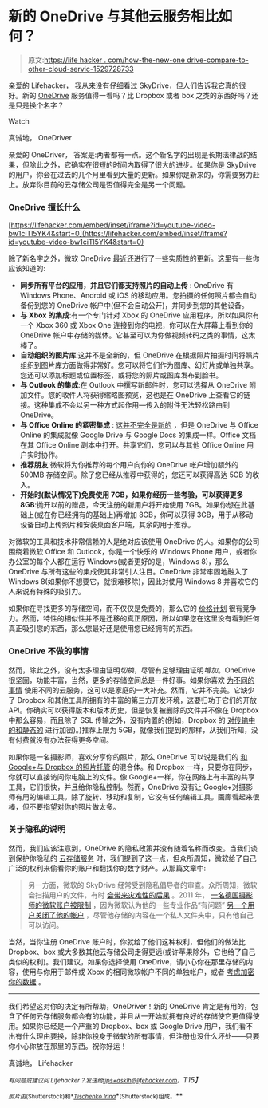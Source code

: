 # 新的 OneDrive 与其他云服务相比如何？

> 原文:[https://life hacker . com/how-the-new-one drive-compare-to-other-cloud-servic-1529728733](https://lifehacker.com/how-does-the-new-onedrive-compare-to-other-cloud-servic-1529728733)

亲爱的 Lifehacker，
我从来没有仔细看过 SkyDrive，但人们告诉我它真的很好。新的 [OneDrive](http://onedrive.com/) 服务值得一看吗？比 Dropbox 或者 box 之类的东西好吗？还是只是换个名字？

Watch

真诚地，
OneDriver

亲爱的 OneDriver，
答案是:两者都有一点。这个新名字的出现是长期法律战的结果，但除此之外，它确实在很短的时间内取得了很大的进步。如果你是 SkyDrive 的用户，你会在过去的几个月里看到大量的更新。如果你是新来的，你需要努力赶上。放弃你目前的云存储公司是否值得完全是另一个问题。

### OneDrive 擅长什么

 [https://lifehacker.com/embed/inset/iframe?id=youtube-video-bw1ciTl5YK4&start=0](https://lifehacker.com/embed/inset/iframe?id=youtube-video-bw1ciTl5YK4&start=0) 

除了新名字之外，微软 OneDrive 最近还进行了一些实质性的更新。这里有一些你应该知道的:

*   **同步所有平台的应用，并且它们都支持照片的自动上传** : OneDrive 有 Windows Phone、Android 或 iOS 的移动应用。您拍摄的任何照片都会自动备份到您的 OneDrive 帐户中(但不会自动公开)，并同步到您的其他设备。
*   **与 Xbox 的集成**:有一个专门针对 Xbox 的 OneDrive 应用程序，所以如果你有一个 Xbox 360 或 Xbox One 连接到你的电视，你可以在大屏幕上看到你的 OneDrive 帐户中存储的媒体。它甚至可以为你做视频转码之类的事情，这太棒了。
*   **自动组织的图片库**:这并不是全新的，但 OneDrive 在根据照片拍摄时间将照片组织到图片库方面做得非常好。您可以将它们作为图库、幻灯片或单独共享。您还可以添加标题或位置标签，或将您的照片或图库发布到脸书。
*   **与 Outlook 的集成**:在 Outlook 中撰写新邮件时，您可以选择从 OneDrive 附加文件。您的收件人将获得缩略图预览，这也是在 OneDrive 上查看它的链接。这种集成不会以另一种方式起作用—传入的附件无法轻松路由到 OneDrive。
*   **与 Office Online 的紧密集成** : [这并不完全是新的](http://lifehacker.com/get-the-new-and-improved-office-web-apps-through-skydri-5929315) ，但是 OneDrive 与 Office Online 的集成就像 Google Drive 与 Google Docs 的集成一样。Office 文档在其 Office Online 副本中打开。共享它们，您可以与其他 Office Online 用户实时协作。
*   **推荐朋友**:微软将为你推荐的每个用户向你的 OneDrive 帐户增加额外的 500MB 存储空间。除了您已经从推荐中获得的，您还可以获得高达 5GB 的收入。
*   **开始时(默认情况下)免费使用 7GB，如果你经历一些考验，可以获得更多 8GB**:抛开以前的赠品，今天注册的新用户将开始使用 7GB。如果你想在此基础上(或在你已经拥有的基础上)再增加 8GB，你可以获得 3GB，用于从移动设备自动上传照片和安装桌面客户端，其余的用于推荐。

对微软的工具和技术非常信赖的人是绝对应该使用 OneDrive 的人。如果你的公司围绕着微软 Office 和 Outlook，你是一个快乐的 Windows Phone 用户，或者你办公室的每个人都在运行 Windows(或者更好的是，Windows 8)，那么 OneDrive 与所有这些的集成使其非常引人注目。OneDrive 非常牢固地融入了 Windows 8(如果你不想要它，就很难移除)，因此对使用 Windows 8 并喜欢它的人来说有特殊的吸引力。

如果你在寻找更多的存储空间，而不仅仅是免费的，那么它的 [价格计划](https://onedrive.live.com/about/en-us/plans/) 很有竞争力。然而，特性的相似性并不是迁移的真正原因，所以如果您在这里没有看到任何真正吸引您的东西，那么您最好还是使用您已经拥有的东西。

### OneDrive 不做的事情

然而，除此之外，没有太多理由证明*切换*，尽管有足够理由证明*增加*。OneDrive 很坚固，功能丰富，当然，更多的存储空间总是一件好事。如果你喜欢 [为不同的事情](https://lifehacker.com/what-cool-things-can-i-do-with-all-this-free-cloud-stor-5911022) 使用不同的云服务，这可以是家庭的一大补充。然而，它并不完美。它缺少了 Dropbox 和其他工具所拥有的丰富的第三方开发环境，这要归功于它们的开放 API。你确实可以获得版本和版本历史，但是恢复被删除的文件并不像在 Dropbox 中那么容易，而且除了 SSL 传输之外，没有内置的(例如，Dropbox 的 [对传输中的和静态的](https://www.dropbox.com/help/27/en) 进行加密)。)推荐上限为 5GB，就像我们提到的那样，从我们所知，没有付费就没有办法获得更多空间。

如果你是一名摄影师，喜欢分享你的照片，那么 OneDrive 可以说是我们的 [和 Google+与 Dropbox 的照片托管](https://lifehacker.com/google-vs-dropbox-which-is-better-for-hosting-and-sha-1488854866) 的混合体。和 Dropbox 一样，只要你在同步，你就可以直接访问你电脑上的文件。像 Google+一样，你在网络上有丰富的共享工具，它们很快，并且给你隐私控制。然而，OneDrive 没有让 Google+对摄影师有用的编辑工具。除了旋转、移动和复制，它没有任何编辑工具。画廊看起来很棒，但不要指望对你的照片做太多。

### 关于隐私的说明

然而，我们应该注意到，OneDrive 的隐私政策并没有随着名称而改变。当我们谈到保护你隐私的 [云存储服务](https://lifehacker.com/the-best-cloud-storage-services-that-protect-your-priva-729639300) 时，我们提到了这一点，但众所周知，微软给了自己广泛的权利来偷看你的账户和翻找你的数字财产。从那篇文章中:

> 另一方面，微软的 SkyDrive 经常受到隐私倡导者的审查。众所周知，微软会扫描用户的文件，有时 [会带来灾难性的后果](http://wmpoweruser.com/watch-what-you-store-on-skydriveyou-may-lose-your-microsoft-life/) 。2011 年， [一名德国摄影师的微软账户被限制](http://wmpoweruser.com/microsoft-monitoring-censoring-skydrive-uploads/) ，因为微软认为他的一些专业作品“有问题” [另一个用户关闭了他的帐户](http://www.forbes.com/sites/kellyclay/2012/07/19/is-microsoft-spying-on-skydrive-users/) ，尽管他存储的内容在一个私人文件夹中，只有他自己可以访问。

当然，当你注册 OneDrive 账户时，你就给了他们这种权利，但他们的做法比 Dropbox、box 或大多数其他云存储公司走得更远(或许苹果除外，它也给了自己类似的权利)。我们建议，如果你选择使用 OneDrive，请小心你在那里存储的内容，使用与你用于邮件或 Xbox 的相同微软帐户不同的单独帐户，或者 [考虑加密你的数据](https://lifehacker.com/a-beginners-guide-to-encryption-what-it-is-and-how-to-1508196946) 。

* * *

我们希望这对你的决定有所帮助，OneDriver！新的 OneDrive 肯定是有用的，包含了任何云存储服务都会有的功能，并且从一开始就拥有良好的存储使它更值得使用。如果你已经是一个严重的 Dropbox、box 或 Google Drive 用户，我们看不出有什么理由要换，除非你投身于微软的所有事情，但注册也没什么坏处——只要你小心你放在那里的东西。祝你好运！

真诚地，
Lifehacker

*<small>有问题或建议问 Lifehacker？发送给</small>*[*<small>tips+asklh@lifehacker.com</small>*](mailto:tips+asklh@lifehacker.com)*<small>。</small>T15】*

<small>*照片由*</small>[<small></small>](http://www.shutterstock.com/pic.mhtml?id=128143409&src=id)*<small>*(Shutterstock)和*</small>[*<small>Tischenko Irina</small>*](http://www.shutterstock.com/pic.mhtml?id=61522747&src=id)*<small>(Shutterstock)组成。</small>**